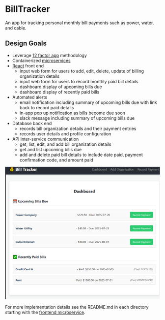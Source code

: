 # BillTracker

An app for tracking personal monthly bill payments such as power, water, and cable.

## Design Goals

- Leverage [12 factor app](https://12factor.net) methodology
- Containerized [microservices](https://martinfowler.com/microservices/)
- [React](https://react.dev) front end
  - input web form for users to add, edit, delete, update of billing organization details
  - input web form for users to record monthly paid bill details
  - dashboard display of upcoming bills due
  - dashboard display of recently paid bills
- Automated alerts
  - email notification including summary of upcoming bills due with link back to record paid details
  - in-app pop up notification as bills become due soon
  - slack message including summary of upcoming bills due
- Database back end
  - records bill organization details and their payment entries
  - records user details and profile configuration
- API inter-service communication
  - get, list, edit, and add bill organization details
  - get and list upcoming bills due
  - add and delete paid bill details to include date paid, payment confirmation code, and amount paid

![dashboard](images/dashboard.PNG)

For more implementation details see the README.md in each directory starting with the [frontend microservice](my-bill-tracker-frontend/README.md).